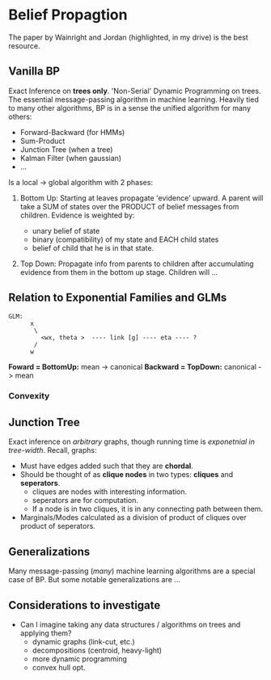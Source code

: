 # Belief Propagtion
The paper by Wainright and Jordan (highlighted, in my drive) is the best resource.

## Vanilla BP

Exact Inference on **trees only**.
'Non-Serial' Dynamic Programming on trees.
The essential message-passing algorithm in machine learning.
Heavily tied to many other algorithms, BP is in a sense the unified algorithm for many others:
  * Forward-Backward (for HMMs)
  * Sum-Product
  * Junction Tree (when a tree)
  * Kalman Filter (when gaussian)
  * ...

Is a local -> global algorithm with 2 phases:
  1) Bottom Up:
      Starting at leaves propagate 'evidence' upward.
      A parent will take a SUM of states over the PRODUCT of belief messages from children.
      Evidence is weighted by:
        * unary belief of state
        * binary (compatibility) of my state and EACH child states
        * belief of child that he is in that state.

  2) Top Down:
      Propagate info from parents to children after accumulating evidence from them in the bottom up stage.
      Children will ...

## Relation to Exponential Families and GLMs

```
GLM:
      x
       \
         <wx, theta >  ---- link [g] ---- eta ---- ?
       /
      w
```
**Foward = BottomUp:**  mean      -> canonical
**Backward = TopDown:** canonical -> mean

### Convexity





## Junction Tree

Exact inference on *arbitrary* graphs, though running time is *exponetnial in tree-width*.
Recall, graphs:
  - Must have edges added such that they are **chordal**.
  - Should be thought of as **clique nodes** in two types: **cliques** and **seperators**.
      - cliques are nodes with interesting information.
      - seperators are for computation.
      - If a node is in two cliques, it is in any connecting path between them.
  - Marginals/Modes calculated as a division of product of cliques over product of seperators.

## Generalizations

Many message-passing (*many*) machine learning algorithms are a special case of BP.
But some notable generalizations are ...

## Considerations to investigate
  - Can I imagine taking any data structures / algorithms on trees and applying them?
      - dynamic graphs (link-cut, etc.)
      - decompositions (centroid, heavy-light)
      - more dynamic programming
      - convex hull opt.
